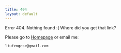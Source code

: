 ```yaml
---
title: 404
layout: default 
---
```


Error 404. Nothing found :( Where did you get that link?

Please go to [Homepage](/) or email me:

    liufengcse@gmail.com

